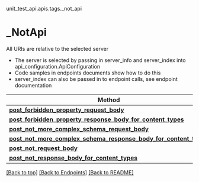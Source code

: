 <a name="top"></a>
unit_test_api.apis.tags._not_api
# _NotApi

All URIs are relative to the selected server
- The server is selected by passing in server_info and server_index into api_configuration.ApiConfiguration
- Code samples in endpoints documents show how to do this
- server_index can also be passed in to endpoint calls, see endpoint documentation

Method | Description
------ | -------------
[**post_forbidden_property_request_body**](_not_api/post_forbidden_property_request_body.md) | 
[**post_forbidden_property_response_body_for_content_types**](_not_api/post_forbidden_property_response_body_for_content_types.md) | 
[**post_not_more_complex_schema_request_body**](_not_api/post_not_more_complex_schema_request_body.md) | 
[**post_not_more_complex_schema_response_body_for_content_types**](_not_api/post_not_more_complex_schema_response_body_for_content_types.md) | 
[**post_not_request_body**](_not_api/post_not_request_body.md) | 
[**post_not_response_body_for_content_types**](_not_api/post_not_response_body_for_content_types.md) | 

[[Back to top]](#top) [[Back to Endpoints]](../../../README.md#Endpoints) [[Back to README]](../../../README.md)
